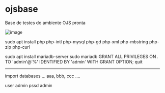 # ojsbase

Base de testes do ambiente OJS pronta

![image](https://user-images.githubusercontent.com/114300053/224310939-f5315333-bb6d-4d43-b9e1-1299033b2d4d.png)


sudo apt install php php-intl php-mysql php-gd php-xml php-mbstring php-zip php-curl

sudo apt install mariadb-server
sudo mariadb
GRANT ALL PRIVILEGES ON *.* TO 'admin'@'%'  IDENTIFIED BY 'admin' WITH GRANT OPTION;
quit

--------------------------------------------
import databases ... aaa, bbb, ccc ....

user admin
pssd admin


